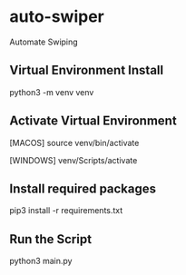 # auto-swiper

Automate Swiping

## Virtual Environment Install

python3 -m venv venv

## Activate Virtual Environment

[MACOS] source venv/bin/activate

[WINDOWS] venv/Scripts/activate

## Install required packages

pip3 install -r requirements.txt

## Run the Script

python3 main.py
